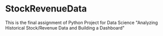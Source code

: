 # StockRevenueData
This is the final assignment of Python Project for Data Science "Analyzing Historical Stock/Revenue Data and Building a Dashboard"
